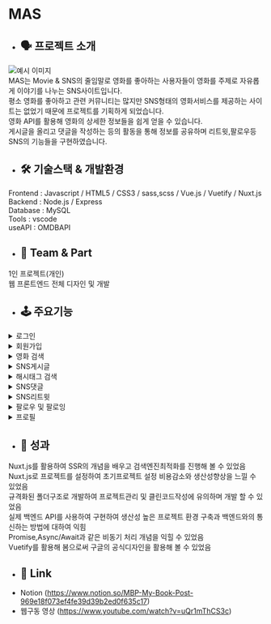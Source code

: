 # MAS
  * ## 🗣 프로젝트 소개
  ![예시 이미지](https://s3.us-west-2.amazonaws.com/secure.notion-static.com/4fb6b562-893c-42c4-95d3-9f144880c14e/1.png?X-Amz-Algorithm=AWS4-HMAC-SHA256&X-Amz-Content-Sha256=UNSIGNED-PAYLOAD&X-Amz-Credential=AKIAT73L2G45EIPT3X45%2F20211203%2Fus-west-2%2Fs3%2Faws4_request&X-Amz-Date=20211203T064725Z&X-Amz-Expires=86400&X-Amz-Signature=778db0f6bcdcdeaf2c91f3fddbd4d87b86e917923fceaa0bd8f18ca8b2d018f6&X-Amz-SignedHeaders=host&response-content-disposition=filename%20%3D%221.PNG.png%22&x-id=GetObject)   
MAS는 Movie & SNS의 줄임말로 영화를 좋아하는 사용자들이 영화를 주제로 자유롭게 이야기를 나누는 SNS사이트입니다.   
평소 영화를 좋아하고 관련 커뮤니티는 많지만 SNS형태의 영화서비스를 제공하는 사이트는 없었기 때문에 프로젝트를 기획하게 되었습니다.   
영화 API를 활용해 영화의 상세한 정보들을 쉽게 얻을 수 있습니다.      
게시글을 올리고 댓글을 작성하는 등의 활동을 통해 정보를 공유하며 리트윗,팔로우등 SNS의 기능들을 구현하였습니다.   


* ## 🛠 기술스택 & 개발환경
Frontend : Javascript / HTML5 / CSS3 / sass,scss / Vue.js / Vuetify / Nuxt.js        
Backend : Node.js / Express    
Database : MySQL      
Tools : vscode   
useAPI : OMDBAPI

* ## 🤚 Team & Part  
1인 프로젝트(개인)      
웹 프론트엔드 전체 디자인 및 개발   

 



* ## 🕹 주요기능
 
 <details><summary>로그인</summary>
 
  ![예시 이미지](https://s3.us-west-2.amazonaws.com/secure.notion-static.com/67230a78-c2a9-46a4-b71f-1ee94de1ad58/3.png?X-Amz-Algorithm=AWS4-HMAC-SHA256&X-Amz-Content-Sha256=UNSIGNED-PAYLOAD&X-Amz-Credential=AKIAT73L2G45EIPT3X45%2F20211203%2Fus-west-2%2Fs3%2Faws4_request&X-Amz-Date=20211203T064754Z&X-Amz-Expires=86400&X-Amz-Signature=28d2e316bddf4297d563f6c14ae4795eed85b29e6937bd1ac7c5137b0360395a&X-Amz-SignedHeaders=host&response-content-disposition=filename%20%3D%223.PNG.png%22&x-id=GetObject)   
  * 로그인페이지 -> 아이디,비밀번호입력 -> 로그인버튼 -> 로그인
  * 우측 상단의 로그인탭 클릭 후 로그인페이지로 이동   
  * 이메일형식으로 아이디작성 (ex: joheegun@gmail.com)   
  * 로그인 성공시 게시글작성 가능   
  * 회원가입버튼 클릭시 회원가입페이지로 이동   
 
 </details> 
 <details><summary>회원가입</summary>
 
  ![예시 이미지](https://s3.us-west-2.amazonaws.com/secure.notion-static.com/3bbb4197-9f9d-4c17-a14c-66b5c6c978de/2.png?X-Amz-Algorithm=AWS4-HMAC-SHA256&X-Amz-Content-Sha256=UNSIGNED-PAYLOAD&X-Amz-Credential=AKIAT73L2G45EIPT3X45%2F20211203%2Fus-west-2%2Fs3%2Faws4_request&X-Amz-Date=20211203T064807Z&X-Amz-Expires=86400&X-Amz-Signature=665a243bf3bebe85a621b8ff527f685c1de66333ba474a99c3457a936160a12e&X-Amz-SignedHeaders=host&response-content-disposition=filename%20%3D%222.PNG.png%22&x-id=GetObject)   
  * 회원가입페이지 -> 아이디,비밀번호등 개인정보 입력 -> 회원가입버튼 -> 회원가입완료
  * 상단의 회원가입탭 클릭 후 회원가입페이지로 이동   
  * 이메일형식으로 아이디작성     
  </details>  
 <details><summary>영화 검색</summary>
 
  ![예시 이미지](https://s3.us-west-2.amazonaws.com/secure.notion-static.com/46c41540-4aa3-4d82-aed2-ca9b38d28d32/13.png?X-Amz-Algorithm=AWS4-HMAC-SHA256&X-Amz-Content-Sha256=UNSIGNED-PAYLOAD&X-Amz-Credential=AKIAT73L2G45EIPT3X45%2F20211203%2Fus-west-2%2Fs3%2Faws4_request&X-Amz-Date=20211203T064823Z&X-Amz-Expires=86400&X-Amz-Signature=029801e880fda3f46e3af8e279a7e76503e103af07e3425b05d1bbf6a64c07e1&X-Amz-SignedHeaders=host&response-content-disposition=filename%20%3D%2213.PNG.png%22&x-id=GetObject)   
   ![예시 이미지](https://s3.us-west-2.amazonaws.com/secure.notion-static.com/e8b063b5-b5cd-47e0-8fec-c9f99adf6bcd/14.png?X-Amz-Algorithm=AWS4-HMAC-SHA256&X-Amz-Content-Sha256=UNSIGNED-PAYLOAD&X-Amz-Credential=AKIAT73L2G45EIPT3X45%2F20211203%2Fus-west-2%2Fs3%2Faws4_request&X-Amz-Date=20211203T064833Z&X-Amz-Expires=86400&X-Amz-Signature=635ec9fe708acd62d551bc5117d0245a80907ad1d02f0f94cb32e7e0ade9fca3&X-Amz-SignedHeaders=host&response-content-disposition=filename%20%3D%2214.PNG.png%22&x-id=GetObject)   
  * 상단 영화 검색탭 클릭 후 검색페이지 이동
  * 로그인이 되어 있지 않는 비회원도 이용 가능한 서비스           
  * 원하는 검색조건을 설정하고 Enter Press 
  * 검색조건에 따라 검색결과가 카드 리스트형식으로 나열됨   
  * 개별 아이템 클릭 시 해당 책에대한 정보가 있는 페이지로 이동
  * Vutifiy를 이용한 카드형식
  </details>  
 <details><summary>SNS게시글</summary>
 
  ![예시 이미지](https://s3.us-west-2.amazonaws.com/secure.notion-static.com/db92e8b0-cd01-4bbb-a550-dd7ef2dd107f/4.png?X-Amz-Algorithm=AWS4-HMAC-SHA256&X-Amz-Content-Sha256=UNSIGNED-PAYLOAD&X-Amz-Credential=AKIAT73L2G45EIPT3X45%2F20211203%2Fus-west-2%2Fs3%2Faws4_request&X-Amz-Date=20211203T064935Z&X-Amz-Expires=86400&X-Amz-Signature=6329703139218802f951ab78e61272c01426b6c90abcd408dca56525d1728312&X-Amz-SignedHeaders=host&response-content-disposition=filename%20%3D%224.PNG.png%22&x-id=GetObject)    
   ![예시 이미지](https://s3.us-west-2.amazonaws.com/secure.notion-static.com/f2fc2a1e-a643-44b6-a43a-7e6b55347c96/1.png?X-Amz-Algorithm=AWS4-HMAC-SHA256&X-Amz-Content-Sha256=UNSIGNED-PAYLOAD&X-Amz-Credential=AKIAT73L2G45EIPT3X45%2F20211203%2Fus-west-2%2Fs3%2Faws4_request&X-Amz-Date=20211203T065000Z&X-Amz-Expires=86400&X-Amz-Signature=d76112a5b00ee217cfd12d844b1630ac1c5c2896aa6493d5619b9dd45fb943ad&X-Amz-SignedHeaders=host&response-content-disposition=filename%20%3D%221.PNG.png%22&x-id=GetObject)    
  * 카드형식으로 사용자들의 게시글들이 나타남         
  * 로그인이 되어있는 회원만 게시글작성 가능        
  * 내용,이미지 등을 입력하고 업로드 버튼 클릭      
  * 리트윗,좋아요,댓글,삭제 등을 material icon을 사용하여 클릭시 해당 서비스 이용      
  </details>   
        <details><summary>해시태그 검색</summary>
 
  ![예시 이미지](https://s3.us-west-2.amazonaws.com/secure.notion-static.com/e92f3107-fc04-4c6f-8655-19686f932cc9/11.png?X-Amz-Algorithm=AWS4-HMAC-SHA256&X-Amz-Content-Sha256=UNSIGNED-PAYLOAD&X-Amz-Credential=AKIAT73L2G45EIPT3X45%2F20211203%2Fus-west-2%2Fs3%2Faws4_request&X-Amz-Date=20211203T065017Z&X-Amz-Expires=86400&X-Amz-Signature=191dfbf240c1b69fac36fd03c86670f7dbc705c76e8e53301207631577b7d50a&X-Amz-SignedHeaders=host&response-content-disposition=filename%20%3D%2211.png%22&x-id=GetObject)    
   
  * 해시태그 검색창에서 원하는 검색어 입력   
  * 해당 해시태그가 달려있는 게시물 나열(ex #겨울왕국)   
 
  </details>  
  <details><summary>SNS댓글</summary>
 
  ![예시 이미지](https://s3.us-west-2.amazonaws.com/secure.notion-static.com/d86f9698-553c-48f0-8878-d31b79993965/7.png?X-Amz-Algorithm=AWS4-HMAC-SHA256&X-Amz-Content-Sha256=UNSIGNED-PAYLOAD&X-Amz-Credential=AKIAT73L2G45EIPT3X45%2F20211203%2Fus-west-2%2Fs3%2Faws4_request&X-Amz-Date=20211203T065047Z&X-Amz-Expires=86400&X-Amz-Signature=45cc3a3a454a668f9477abe96dcac54d87fe12e80a74e2341e944e832db6b399&X-Amz-SignedHeaders=host&response-content-disposition=filename%20%3D%227.png%22&x-id=GetObject)       
  * 로그인이 되어있는 상태에만 댓글작성가능   
  * 댓글아이콘 클릭 시 하단에 댓글작성창과 댓글들이 나타남   
 
  </details>   
    <details><summary>SNS리트윗</summary>
 
  ![예시 이미지](https://s3.us-west-2.amazonaws.com/secure.notion-static.com/c826f6f3-e44f-40d5-8de4-1d159b67b23d/8.png?X-Amz-Algorithm=AWS4-HMAC-SHA256&X-Amz-Content-Sha256=UNSIGNED-PAYLOAD&X-Amz-Credential=AKIAT73L2G45EIPT3X45%2F20211203%2Fus-west-2%2Fs3%2Faws4_request&X-Amz-Date=20211203T065112Z&X-Amz-Expires=86400&X-Amz-Signature=be7e7dd259ac72304b2045931f8c3e25ee764082ee802d89f4da8630aa1b2c92&X-Amz-SignedHeaders=host&response-content-disposition=filename%20%3D%228.PNG.png%22&x-id=GetObject)    
 * 로그인된 사용자만 이용 가능한 서비스   
 * 리트윗하기위해 게시글의 리트윗 아이콘 클릭   
 * 상단에 리트윗했다는 메세지와함께 해당 게시글 리트윗    
  </details>  
        <details><summary>팔로우 및 팔로잉</summary>
 
  ![예시 이미지](https://s3.us-west-2.amazonaws.com/secure.notion-static.com/f47a41b1-8849-479f-824d-8a371420de50/1.png?X-Amz-Algorithm=AWS4-HMAC-SHA256&X-Amz-Content-Sha256=UNSIGNED-PAYLOAD&X-Amz-Credential=AKIAT73L2G45EIPT3X45%2F20211203%2Fus-west-2%2Fs3%2Faws4_request&X-Amz-Date=20211203T065324Z&X-Amz-Expires=86400&X-Amz-Signature=d12762864e918136b9f6ac89a14b97f8ef667029b1196e186abd7fe30b889844&X-Amz-SignedHeaders=host&response-content-disposition=filename%20%3D%221.PNG.png%22&x-id=GetObject)       
  * 로그인된 사용자만 가능한 서비스    
  * 게시글에있는 버튼으로 팔로우,언팔로우 가능   
  * 팔로우 및 팔로잉된 사용자는 프로필에서 확인가능   
  </details> 
      <details><summary>프로필</summary>
 
  ![예시 이미지](https://s3.us-west-2.amazonaws.com/secure.notion-static.com/1755aeec-b4a3-438b-bf68-897f278591fd/12.png?X-Amz-Algorithm=AWS4-HMAC-SHA256&X-Amz-Content-Sha256=UNSIGNED-PAYLOAD&X-Amz-Credential=AKIAT73L2G45EIPT3X45%2F20211203%2Fus-west-2%2Fs3%2Faws4_request&X-Amz-Date=20211203T065149Z&X-Amz-Expires=86400&X-Amz-Signature=fec3cdf110db77aa1d470d666651484336c9b142224da23823899c5736fa0ddf&X-Amz-SignedHeaders=host&response-content-disposition=filename%20%3D%2212.PNG.png%22&x-id=GetObject)       
  * 로그인시 상단에 프로필탭이 나타남   
  * 자신의 팔로잉 및 팔로워 수, 게시글수를 볼 수 있음   
  * 자신의 닉네임을 변경할 수 있음   
  * 팔로잉 및 팔로워 리스트에서 사용자클릭시 해당사용자의 게시글을 모아 볼 수 있음   
  </details>  
 
   
 
* ## 📕 성과 
Nuxt.js를 활용하여 SSR의 개념을 배우고 검색엔진최적화를 진행해 볼 수 있었음        
Nuxt.js로 프로젝트를 설정하여 초기프로젝트 설정 비용감소와 생산성향상을 느낄 수 있었음           
규격화된 폴더구조로 개발하여 프로젝트관리 및 클린코드작성에 유의하며 개발 할 수 있었음       
실제 백엔드 API를 사용하여 구현하여 생산성 높은 프로젝트 환경 구축과 백엔드와의 통신하는 방법에 대하여 익힘         
Promise,Async/Await과 같은 비동기 처리 개념을 익힐 수 있었음       
Vuetify를 활용해 봄으로써 구글의 공식디자인을 활용해 볼 수 있었음      



* ## 📎 Link   
* Notion (https://www.notion.so/MBP-My-Book-Post-969e18f073ef4fe39d39b2ed0f635c17)   
* 웹구동 영상 (https://www.youtube.com/watch?v=uQr1mThCS3c)

